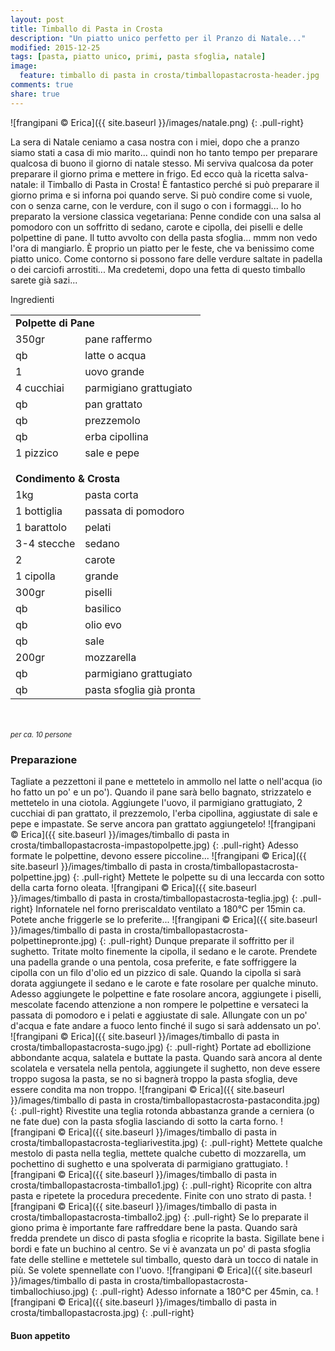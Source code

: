 ```yaml
---
layout: post
title: Timballo di Pasta in Crosta
description: "Un piatto unico perfetto per il Pranzo di Natale..."
modified: 2015-12-25
tags: [pasta, piatto unico, primi, pasta sfoglia, natale]
image:
  feature: timballo di pasta in crosta/timballopastacrosta-header.jpg
comments: true
share: true
---
```


![frangipani © Erica]({{ site.baseurl }}/images/natale.png)
{: .pull-right}

La sera di Natale ceniamo a casa nostra con i miei, dopo che a pranzo siamo stati a casa di mio marito... quindi non ho tanto tempo per preparare qualcosa di buono il giorno di natale stesso. Mi serviva qualcosa da poter preparare il giorno prima e mettere in frigo. Ed ecco quà la ricetta salva-natale: il Timballo di Pasta in Crosta! È fantastico perché si può preparare il giorno prima e si inforna poi quando serve. Si può condire come si vuole, con o senza carne, con le verdure, con il sugo o con i formaggi... Io ho preparato la versione classica vegetariana: Penne condide con una salsa al pomodoro con un soffritto di sedano, carote e cipolla, dei piselli e delle polpettine di pane. Il tutto avvolto con della pasta sfoglia... mmm non vedo l'ora di mangiarlo. È proprio un piatto per le feste, che va benissimo come piatto unico. Come contorno si possono fare delle verdure saltate in padella o dei carciofi arrostiti... Ma credetemi, dopo una fetta di questo timballo sarete già sazi... 


<div class="ingredients">
  <div class="ingredients-title">Ingredienti</div>
  <table>
    <tbody>
      <tr>
        <td colspan="2"><b>Polpette di Pane</b></td>
      </tr>
      <tr>
        <td>350gr</td>
        <td>pane raffermo</td>
      </tr>
      <tr>
        <td>qb</td>
        <td>latte o acqua</td>
      </tr>
      <tr>
        <td>1</td>
        <td>uovo grande</td>
      </tr>
      <tr>
        <td>4 cucchiai</td>
        <td>parmigiano grattugiato</td>
      </tr>
      <tr>
        <td>qb</td>
        <td>pan grattato</td>
      </tr>
      <tr>
        <td>qb</td>
        <td>prezzemolo</td>
      </tr>
      <tr>
        <td>qb</td>
        <td>erba cipollina</td>
      </tr>
      <tr>
        <td>1 pizzico</td>
        <td>sale e pepe</td>
      </tr>
      <tr style="height: 15px;"></tr>
      <tr>          
        <td colspan="2"><b>Condimento & Crosta</b></td>
      </tr>      
      <tr>
        <td>1kg</td>
        <td>pasta corta</td>
      </tr>
      <tr>
        <td>1 bottiglia</td>
        <td>passata di pomodoro</td>
      </tr>
      <tr>
        <td>1 barattolo</td>
        <td>pelati</td>
      </tr>
      <tr>
        <td>3-4 stecche</td>
        <td>sedano</td>
      </tr>
      <tr>
        <td>2</td>
        <td>carote</td>
      </tr>
      <tr>
        <td>1 cipolla</td>
        <td>grande</td>
      </tr>
      <tr>
        <td>300gr</td>
        <td>piselli</td>
      </tr>
      <tr>
        <td>qb</td>
        <td>basilico</td>
      </tr>
      <tr>
        <td>qb</td>
        <td>olio evo</td>
      </tr>
      <tr>
        <td>qb</td>
        <td>sale</td>
      </tr>
      <tr>
        <td>200gr</td>
        <td>mozzarella</td>
      </tr>
      <tr>
        <td>qb</td>
        <td>parmigiano grattugiato</td>
      </tr>
      <tr>
        <td>qb</td>
        <td>pasta sfoglia già pronta</td>      
      </tr>
    </tbody>
  </table>
  <br></br>
  <i class="pull-right" style="font-size: 80%;">per ca. 10 persone</i>
</div>


<h3>
  <font color="grey">
    <i class="icon-cogs"></i>
  </font> Preparazione
</h3>

Tagliate a pezzettoni il pane e mettetelo in ammollo nel latte o nell'acqua (io ho fatto un po' e un po'). Quando il pane sarà bello bagnato, strizzatelo e mettetelo in una ciotola. Aggiungete l'uovo, il parmigiano grattugiato, 2 cucchiai di pan grattato, il prezzemolo, l'erba cipollina, aggiustate di sale e pepe e impastate. Se serve ancora pan grattato aggiungetelo!
![frangipani © Erica]({{ site.baseurl }}/images/timballo di pasta in crosta/timballopastacrosta-impastopolpette.jpg)
{: .pull-right}
Adesso formate le polpettine, devono essere piccoline...
![frangipani © Erica]({{ site.baseurl }}/images/timballo di pasta in crosta/timballopastacrosta-polpettine.jpg)
{: .pull-right}
Mettete le polpette su di una leccarda con sotto della carta forno oleata.
![frangipani © Erica]({{ site.baseurl }}/images/timballo di pasta in crosta/timballopastacrosta-teglia.jpg)
{: .pull-right}
Infornatele nel forno preriscaldato ventilato a 180°C per 15min ca. Potete anche friggerle se lo preferite...
![frangipani © Erica]({{ site.baseurl }}/images/timballo di pasta in crosta/timballopastacrosta-polpettinepronte.jpg)
{: .pull-right}
Dunque preparate il soffritto per il sughetto. Tritate molto finemente la cipolla, il sedano e le carote. Prendete una padella grande o una pentola, cosa preferite, e fate soffriggere la cipolla con un filo d'olio ed un pizzico di sale. Quando la cipolla si sarà dorata aggiungete il sedano e le carote e fate rosolare per qualche minuto. Adesso aggiungete le polpettine e fate rosolare ancora, aggiungete i piselli, mescolate facendo attenzione a non rompere le polpettine e versateci la passata di pomodoro e i pelati e aggiustate di sale. Allungate con un po' d'acqua e fate andare a fuoco lento finché il sugo si sarà addensato un po'.
![frangipani © Erica]({{ site.baseurl }}/images/timballo di pasta in crosta/timballopastacrosta-sugo.jpg)
{: .pull-right}
Portate ad ebollizione abbondante acqua, salatela e buttate la pasta. Quando sarà ancora al dente scolatela e versatela nella pentola, aggiungete il sughetto, non deve essere troppo sugosa la pasta, se no si bagnerà troppo la pasta sfoglia, deve essere condita ma non troppo.
![frangipani © Erica]({{ site.baseurl }}/images/timballo di pasta in crosta/timballopastacrosta-pastacondita.jpg)
{: .pull-right}
Rivestite una teglia rotonda abbastanza grande a cerniera (o ne fate due) con la pasta sfoglia lasciando di sotto la carta forno.
![frangipani © Erica]({{ site.baseurl }}/images/timballo di pasta in crosta/timballopastacrosta-tegliarivestita.jpg)
{: .pull-right}
Mettete qualche mestolo di pasta nella teglia, mettete qualche cubetto di mozzarella, um pochettino di sughetto e una spolverata di parmigiano grattugiato.
![frangipani © Erica]({{ site.baseurl }}/images/timballo di pasta in crosta/timballopastacrosta-timballo1.jpg)
{: .pull-right}
Ricoprite con altra pasta e ripetete la procedura precedente. Finite con uno strato di pasta.
![frangipani © Erica]({{ site.baseurl }}/images/timballo di pasta in crosta/timballopastacrosta-timballo2.jpg)
{: .pull-right}
Se lo preparate il giono prima è importante fare raffreddare bene la pasta. Quando sarà fredda prendete un disco di pasta sfoglia e ricoprite la basta. Sigillate bene i bordi e fate un buchino al centro. Se vi è avanzata un po' di pasta sfoglia fate delle stelline e mettetele sul timballo, questo darà un tocco di natale in più. Se volete spennellate con l'uovo.
![frangipani © Erica]({{ site.baseurl }}/images/timballo di pasta in crosta/timballopastacrosta-timballochiuso.jpg)
{: .pull-right}
Adesso infornate a 180°C per 45min, ca.
![frangipani © Erica]({{ site.baseurl }}/images/timballo di pasta in crosta/timballopastacrosta.jpg)
{: .pull-right}


<h4>Buon appetito
  <font color="red">
    <i class="icon-smile"></i>
  </font>
</h4>
